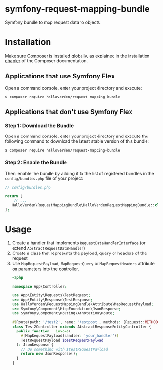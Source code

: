 # symfony-request-mapping-bundle
Symfony bundle to map request data to objects

Installation
============

Make sure Composer is installed globally, as explained in the
[installation chapter](https://getcomposer.org/doc/00-intro.md)
of the Composer documentation.

Applications that use Symfony Flex
----------------------------------

Open a command console, enter your project directory and execute:

```console
$ composer require halloverden/request-mapping-bundle
```

Applications that don't use Symfony Flex
----------------------------------------

### Step 1: Download the Bundle

Open a command console, enter your project directory and execute the
following command to download the latest stable version of this bundle:

```console
$ composer require halloverden/request-mapping-bundle
```

### Step 2: Enable the Bundle

Then, enable the bundle by adding it to the list of registered bundles
in the `config/bundles.php` file of your project:

```php
// config/bundles.php

return [
    // ...
   HalloVerden\RequestMappingBundle\HalloVerdenRequestMappingBundle::class => ['all' => true],
];
```

Usage
============

1. Create a handler that implements `RequestDataHandlerInterface` (or extend `AbstractRequestDataHandler`)
2. Create a class that represents the payload, query or headers of the request
3. Use `MapRequestPayload`, `MapRequestQuery` or `MapRequestHeaders` attribute on parameters into the controller.
    ```php
    <?php
    
    namespace App\Controller;
    
    use App\Entity\Requests\TestRequest;
    use App\Entity\Response\TestResponse;
    use HalloVerden\RequestMappingBundle\Attribute\MapRequestPayload;
    use Symfony\Component\HttpFoundation\JsonResponse;
    use Symfony\Component\Routing\Annotation\Route;
    
    #[Route(path: '/test2', name: 'testpost', methods: [Request::METHOD_POST])]
    class Test2Controller extends AbstractResponseEntityController {
      public function __invoke(
        #[MapRequestPayload(handler: 'your_handler')]
        TestRequestPayload $testRequestPayload
      ): JsonResponse {
        // Do something with $testRequestPayload
        return new JsonResponse();
      }
    }
    ```
